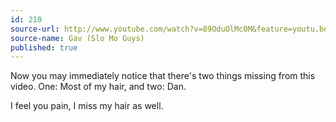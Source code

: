 ```yaml
---
id: 210
source-url: http://www.youtube.com/watch?v=89OduOlMc0M&feature=youtu.be
source-name: Gav (Slo Mo Guys)
published: true
---
```


<p>Now you may immediately notice that there's two things missing from this video. One: Most of my hair, and two: Dan.</p>

<p>I feel you pain, I miss my hair as well.</p>


